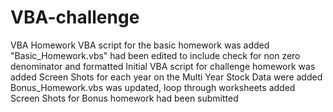 # VBA-challenge
VBA Homework
VBA script for the basic homework was added 
"Basic_Homework.vbs" had been edited to include check for non zero denominator and formatted
Initial VBA script for challenge homework was added
Screen Shots for each year on the Multi Year Stock Data were added
Bonus_Homework.vbs was updated, loop through worksheets added
Screen Shots for Bonus homework had been submitted